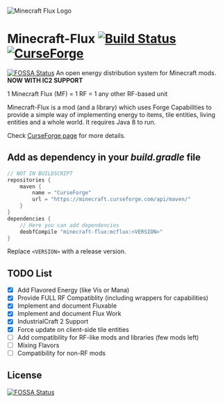 ![Minecraft Flux Logo](https://raw.githubusercontent.com/Szewek/Minecraft-Flux/master/mcflux.png)
# Minecraft-Flux [![Build Status](https://travis-ci.org/Szewek/Minecraft-Flux.svg?branch=master)](https://travis-ci.org/Szewek/Minecraft-Flux) [![CurseForge](http://cf.way2muchnoise.eu/full_248942_downloads.svg)](http://minecraft.curseforge.com/projects/minecraft-flux)
[![FOSSA Status](https://app.fossa.io/api/projects/git%2Bgithub.com%2FSzewek%2FMinecraft-Flux.svg?type=shield)](https://app.fossa.io/projects/git%2Bgithub.com%2FSzewek%2FMinecraft-Flux?ref=badge_shield)
An open energy distribution system for Minecraft mods. **NOW WITH IC2 SUPPORT**

1 Minecraft Flux (MF) = 1 RF = 1 any other RF-based unit

Minecraft-Flux is a mod (and a library) which uses Forge Capabilities to provide a simple way of implementing energy to items, tile entities, living entities and a whole world.
It requires Java 8 to run.

Check [CurseForge page](https://minecraft.curseforge.com/projects/minecraft-flux) for more details.

## Add as dependency in your _build.gradle_ file
```gradle
// NOT IN BUILDSCRIPT
repositories {
    maven {
        name = "CurseForge"
        url = "https://minecraft.curseforge.com/api/maven/"
    }
}
dependencies {
    // Here you can add dependencies
    deobfCompile "minecraft-flux:mcflux:<VERSION>"
}
```
Replace `<VERSION>` with a release version.

## TODO List
- [x] Add Flavored Energy (like Vis or Mana)
- [x] Provide FULL RF Compatiblity (including wrappers for capabilities)
- [x] Implement and document Fluxable
- [x] Implement and document Flux Work
- [x] IndustrialCraft 2 Support
- [x] Force update on client-side tile entities
- [ ] Add compatibility for RF-like mods and libraries (few mods left)
- [ ] Mixing Flavors
- [ ] Compatibility for non-RF mods

## License
[![FOSSA Status](https://app.fossa.io/api/projects/git%2Bgithub.com%2FSzewek%2FMinecraft-Flux.svg?type=large)](https://app.fossa.io/projects/git%2Bgithub.com%2FSzewek%2FMinecraft-Flux?ref=badge_large)